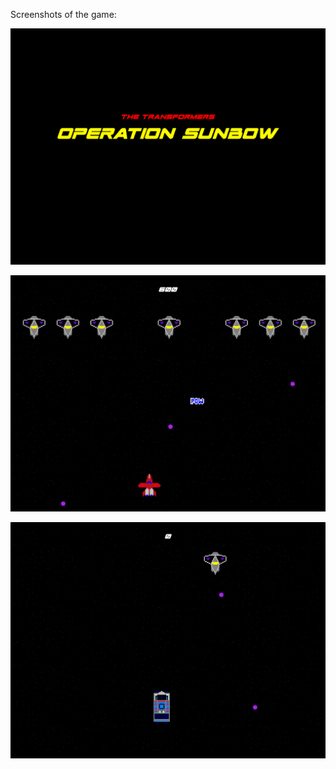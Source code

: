 Screenshots of the game:

![Screenshot1](https://github.com/ObotPrime/the-transformers-operation-sunbow/blob/master/TTOSscreenshot1.png)

![Screenshot2](https://github.com/ObotPrime/the-transformers-operation-sunbow/blob/master/TTOSscreenshot2.png)

![Screenshot3](https://github.com/ObotPrime/the-transformers-operation-sunbow/blob/master/TTOSscreenshot3.png)
